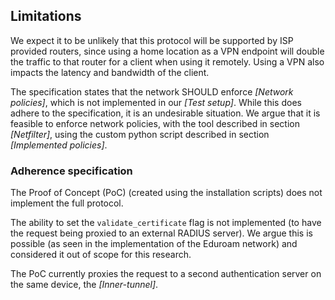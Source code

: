 ## Limitations

We expect it to be unlikely that
this protocol will be supported by
ISP provided routers,
since using a home location as a VPN endpoint will double the traffic to that router
for a client when using it remotely.
Using a VPN also impacts the latency and bandwidth of the client.


The specification states that the network
SHOULD enforce *[Network policies]*,
which is not implemented in our *[Test setup]*.
While this does adhere to the specification,
it is an undesirable situation.
We argue that it is feasible to enforce network policies,
with the tool described in section *[Netfilter]*,
using the custom python script described in section
*[Implemented policies]*.


### Adherence specification

The Proof of Concept (PoC)
(created using the installation scripts)
does not implement the full protocol.

The ability to set the `validate_certificate` flag is not implemented
(to have the request being proxied to an external RADIUS server).
We argue this is possible (as seen in the implementation of the Eduroam network)
and considered it out of scope for this research.

The PoC currently proxies the request to a second authentication server
on the same device,
the *[Inner-tunnel]*.

